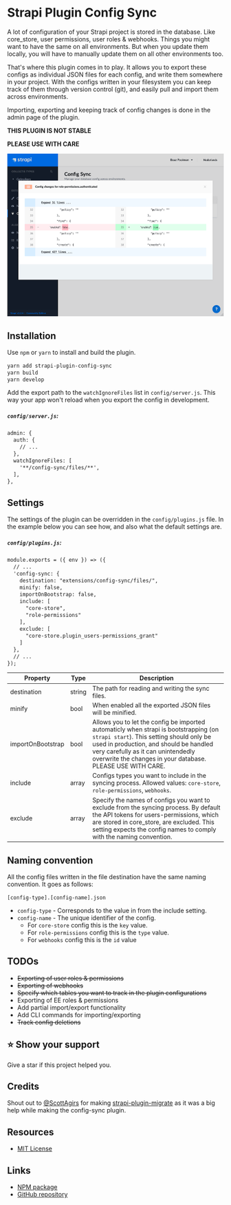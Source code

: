 # Strapi Plugin Config Sync

A lot of configuration of your Strapi project is stored in the database. Like core_store, user permissions, user roles & webhooks. Things you might want to have the same on all environments. But when you update them locally, you will have to manually update them on all other environments too.

That's where this plugin comes in to play. It allows you to export these configs as individual JSON files for each config, and write them somewhere in your project. With the configs written in your filesystem you can keep track of them through version control (git), and easily pull and import them across environments.

Importing, exporting and keeping track of config changes is done in the admin page of the plugin.

**THIS PLUGIN IS NOT STABLE**

**PLEASE USE WITH CARE**

<img src=".github/config-diff.png" alt="Strapi config-sync changes" />

## Installation

Use `npm` or `yarn` to install and build the plugin.

	yarn add strapi-plugin-config-sync
	yarn build
	yarn develop

Add the export path to the `watchIgnoreFiles` list in `config/server.js`.
This way your app won't reload when you export the config in development.

##### `config/server.js`:

	admin: {
	  auth: {
     	// ...
	  },
	  watchIgnoreFiles: [
	    '**/config-sync/files/**',
	  ],
	},


## Settings
The settings of the plugin can be overridden in the `config/plugins.js` file. 
In the example below you can see how, and also what the default settings are.

##### `config/plugins.js`:
	module.exports = ({ env }) => ({
	  // ...
	  'config-sync: {
	    destination: "extensions/config-sync/files/",
	    minify: false,
	    importOnBootstrap: false,
	    include: [
	      "core-store",
	      "role-permissions"
	    ],
	    exclude: [
	      "core-store.plugin_users-permissions_grant"
	    ]
	  },
	  // ...
	});

| Property | Type | Description |
| -------- | ---- | ----------- |
| destination | string | The path for reading and writing the sync files. |
| minify | bool | When enabled all the exported JSON files will be minified. |
| importOnBootstrap | bool | Allows you to let the config be imported automaticly when strapi is bootstrapping (on `strapi start`). This setting should only be used in production, and should be handled very carefully as it can unintendedly overwrite the changes in your database. PLEASE USE WITH CARE. |
| include | array | Configs types you want to include in the syncing process. Allowed values: `core-store`, `role-permissions`, `webhooks`. |
| exclude | array | Specify the names of configs you want to exclude from the syncing process. By default the API tokens for users-permissions, which are stored in core_store, are excluded. This setting expects the config names to comply with the naming convention. |

## Naming convention
All the config files written in the file destination have the same naming convention. It goes as follows:

	[config-type].[config-name].json

- `config-type` - Corresponds to the value in from the include setting.
- `config-name` - The unique identifier of the config. 
	- 	For `core-store` config this is the `key` value.
	-  	For `role-permissions` config this is the `type` value.
	-  	For `webhooks` config this is the `id` value
  

## TODOs
- ~~Exporting of user roles & permissions~~
- ~~Exporting of webhooks~~
- ~~Specify which tables you want to track in the plugin configurations~~
- Exporting of EE roles & permissions
- Add partial import/export functionality
- Add CLI commands for importing/exporting
- ~~Track config deletions~~

## ⭐️ Show your support

Give a star if this project helped you.

## Credits
Shout out to [@ScottAgirs](https://github.com/ScottAgirs) for making [strapi-plugin-migrate](https://github.com/ijsto/strapi-plugin-migrate) as it was a big help while making the config-sync plugin.

## Resources

- [MIT License](LICENSE.md)

## Links

- [NPM package](https://www.npmjs.com/package/strapi-plugin-config-sync)
- [GitHub repository](https://github.com/boazpoolman/strapi-plugin-config-sync)
